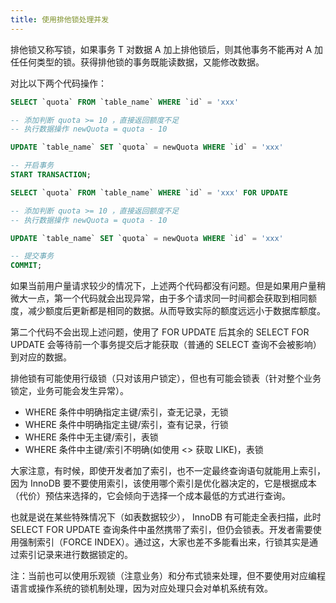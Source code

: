 ```yaml
---
title: 使用排他锁处理并发
---
```


排他锁又称写锁，如果事务 T 对数据 A 加上排他锁后，则其他事务不能再对 A 加任任何类型的锁。获得排他锁的事务既能读数据，又能修改数据。

对比以下两个代码操作：

```SQL
SELECT `quota` FROM `table_name` WHERE `id` = 'xxx'

-- 添加判断 quota >= 10 ，直接返回额度不足
-- 执行数据操作 newQuota = quota - 10

UPDATE `table_name` SET `quota` = newQuota WHERE `id` = 'xxx'
```


```SQL
-- 开启事务
START TRANSACTION;

SELECT `quota` FROM `table_name` WHERE `id` = 'xxx' FOR UPDATE

-- 添加判断 quota >= 10 ，直接返回额度不足
-- 执行数据操作 newQuota = quota - 10

UPDATE `table_name` SET `quota` = newQuota WHERE `id` = 'xxx'

-- 提交事务
COMMIT;
```

如果当前用户量请求较少的情况下，上述两个代码都没有问题。但是如果用户量稍微大一点，第一个代码就会出现异常，由于多个请求同一时间都会获取到相同额度，减少额度后更新都是相同的数据。从而导致实际的额度远远小于数据库额度。

第二个代码不会出现上述问题，使用了 FOR UPDATE 后其余的 SELECT FOR UPDATE 会等待前一个事务提交后才能获取（普通的 SELECT 查询不会被影响）到对应的数据。

排他锁有可能使用行级锁（只对该用户锁定），但也有可能会锁表（针对整个业务锁定，业务可能会发生异常）。

- WHERE 条件中明确指定主键/索引，查无记录，无锁
- WHERE 条件中明确指定主键/索引，查有记录，行锁
- WHERE 条件中无主键/索引，表锁
- WHERE 条件中主键/索引不明确(如使用 <> 获取 LIKE)，表锁

大家注意，有时候，即使开发者加了索引，也不一定最终查询语句就能用上索引，因为 InnoDB 要不要使用索引，该使用哪个索引是优化器决定的，它是根据成本（代价）预估来选择的，它会倾向于选择一个成本最低的方式进行查询。

也就是说在某些特殊情况下（如表数据较少）， InnoDB 有可能走全表扫描，此时 SELECT FOR UPDATE 查询条件中虽然携带了索引，但仍会锁表。开发者需要使用强制索引（FORCE INDEX）。通过这，大家也差不多能看出来，行锁其实是通过索引记录来进行数据锁定的。


注：当前也可以使用乐观锁（注意业务）和分布式锁来处理，但不要使用对应编程语言或操作系统的锁机制处理，因为对应处理只会对单机系统有效。


